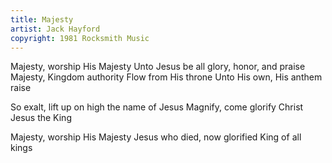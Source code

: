 ```yaml
---
title: Majesty
artist: Jack Hayford
copyright: 1981 Rocksmith Music
---
```

Majesty, worship His Majesty
Unto Jesus be all glory, honor, and praise
Majesty, Kingdom authority
Flow from His throne
Unto His own, His anthem raise

So exalt, lift up on high the name of Jesus
Magnify, come glorify Christ Jesus the King

Majesty, worship His Majesty
Jesus who died, now glorified
King of all kings